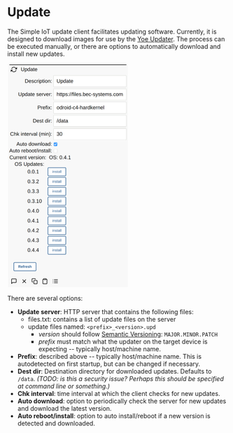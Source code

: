 # Update

The Simple IoT update client facilitates updating software. Currently, it is
designed to download images for use by the
[Yoe Updater](https://github.com/YoeDistro/yoe-distro/blob/master/docs/updater.md).
The process can be executed manually, or there are options to automatically
download and install new updates.

<img src="assets/update.png" alt="updater ui" style="zoom:50%;" />

There are several options:

- **Update server**: HTTP server that contains the following files:
  - files.txt: contains a list of update files on the server
  - update files named: `<prefix>_<version>.upd`
    - _version_ should follow [Semantic Versioning](https://semver.org/):
      `MAJOR.MINOR.PATCH`
    - _prefix_ must match what the updater on the target device is expecting --
      typically host/machine name.
- **Prefix**: described above -- typically host/machine name. This is
  autodetected on first startup, but can be changed if necessary.
- **Dest dir**: Destination directory for downloaded updates. Defaults to
  `/data`. _(TODO: is this a security issue? Perhaps this should be specified at
  command line or something.)_
- **Chk interval**: time interval at which the client checks for new updates.
- **Auto download**: option to periodically check the server for new updates and
  download the latest version.
- **Auto reboot/install**: option to auto install/reboot if a new version is
  detected and downloaded.
